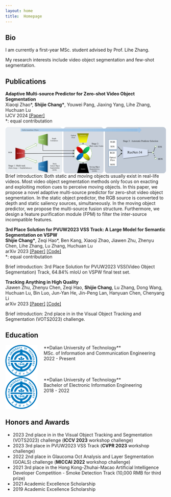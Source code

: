 ```yaml
---
layout: home
title:  Homepage
---
```


## Bio
I am currently a first-year MSc. student advised by Prof. Lihe Zhang.

My research interests include video object segmentation and few-shot segmentation.

## Publications

**Adaptive Multi-source Predictor for Zero-shot Video Object Segmentation**<br />
Xiaoqi Zhao\*, **Shijie Chang\***, Youwei Pang, Jiaxing Yang, Lihe Zhang, Huchuan Lu<br />
IJCV 2024 [[Paper]](https://arxiv.org/pdf/2303.10383.pdf)<br />
\*: equal contributation
<img style="float:left;padding-right:20px;padding-top:10px;" width="600" src="/assets/papers/IJCVUVOS.png"><br />
<br clear="left" />
Brief introduction: Both static and moving objects usually exist in real-life videos. Most video object segmentation methods only focus on exacting and exploiting motion cues to perceive moving objects. In this paper, we propose a novel adaptive multi-source predictor for zero-shot video object segmentation. In the static object predictor, the RGB source is converted to depth and static saliency sources, simultaneously. In the moving object predictor, we propose the multi-source fusion structure. Furthermore, we design a feature purification module (FPM) to filter the inter-source incompatible features.<br />

**3rd Place Solution for PVUW2023 VSS Track: A Large Model for Semantic Segmentation on VSPW**<br />
**Shijie Chang\***, Zeqi Hao\*, Ben Kang, Xiaoqi Zhao, Jiawen Zhu, Zhenyu Chen, Lihe Zhang, Lu Zhang, Huchuan Lu<br />
arXiv 2023 [[Paper]](https://arxiv.org/pdf/2306.02291.pdf) [[Code]](https://github.com/DUT-CSJ/PVUW2023-VSS-3rd)<br />
\*: equal contributation

Brief introduction: 3rd Place Solution for PVUW2023 VSS(Video Object Segmentation) Track, 64.84% mIoU on VSPW final test set.

**Tracking Anything in High Quality**<br />
Jiawen Zhu, Zhenyu Chen, Zeqi Hao, **Shijie Chang**, Lu Zhang, Dong Wang, Huchuan Lu, Bin Luo, Jun-Yan He, Jin-Peng Lan, Hanyuan Chen, Chenyang Li<br />
arXiv 2023 [[Paper]](https://arxiv.org/pdf/2307.13974) [[Code]](https://github.com/jiawen-zhu/HQTrack)<br />

Brief introduction: 2nd place in in the Visual Object Tracking and Segmentation (VOTS2023) challenge.

## Education
<img style="float:left;padding-right:20px;" width="100" src="/assets/orgs/dut.png">
**Dalian University of Technology**<br />
MSc. of Information and Communication Engineering<br />
2022 - Present<br style="clear:both" />

<img style="float:left;padding-right:20px;" width="100" src="/assets/orgs/dut.png">
**Dalian University of Technology**<br />
Bachelor of Electronic Information Engineering<br />
2018 - 2022<br style="clear:both" />

## Honors and Awards
* 2023 2nd place in in the Visual Object Tracking and Segmentation (VOTS2023) challenge (**ICCV 2023** workshop challenge)
* 2023 3rd place in PVUW2023 VSS Track (**CVPR 2023** workshop challenge)
* 2022 2nd place in Glaucoma Oct Analysis and Layer Segmentation (GOALS) challenge (**MICCAI 2022** workshop challenge)
* 2021 3rd place in the Hong Kong-Zhuhai-Macao Artificial Intelligence Developer Competition - Smoke Detection Track (10,000 RMB for third prize)
* 2021 Academic Excellence Scholarship
* 2019 Academic Excellence Scholarship
